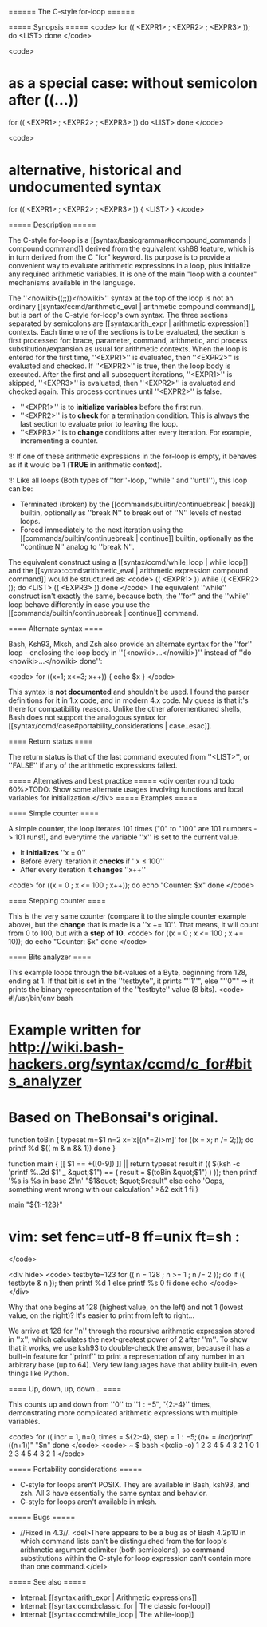 ====== The C-style for-loop ======

===== Synopsis =====
&lt;code&gt;
for (( &lt;EXPR1&gt; ; &lt;EXPR2&gt; ; &lt;EXPR3&gt; )); do
  &lt;LIST&gt;
done
&lt;/code&gt;

&lt;code&gt;
# as a special case: without semicolon after ((...))
for (( &lt;EXPR1&gt; ; &lt;EXPR2&gt; ; &lt;EXPR3&gt; )) do
  &lt;LIST&gt;
done
&lt;/code&gt;

&lt;code&gt;
# alternative, historical and undocumented syntax
for (( &lt;EXPR1&gt; ; &lt;EXPR2&gt; ; &lt;EXPR3&gt; )) {
  &lt;LIST&gt;
}
&lt;/code&gt;

===== Description =====

The C-style for-loop is a [[syntax/basicgrammar#compound_commands | compound command]] derived from the equivalent ksh88 feature, which is in turn derived from the C &quot;for&quot; keyword. Its purpose is to provide a convenient way to evaluate arithmetic expressions in a loop, plus initialize any required arithmetic variables. It is one of the main &quot;loop with a counter&quot; mechanisms available in the language. 

The ''&lt;nowiki&gt;((;;))&lt;/nowiki&gt;'' syntax at the top of the loop is not an ordinary [[syntax/ccmd/arithmetic_eval | arithmetic compound command]], but is part of the C-style for-loop's own syntax. The three sections separated by semicolons are [[syntax:arith_expr | arithmetic expression]] contexts. Each time one of the sections is to be evaluated, the section is first processed for: brace, parameter, command, arithmetic, and process substitution/expansion as usual for arithmetic contexts. When the loop is entered for the first time, ''&lt;EXPR1&gt;'' is evaluated, then ''&lt;EXPR2&gt;'' is evaluated and checked. If ''&lt;EXPR2&gt;'' is true, then the loop body is executed. After the first and all subsequent iterations, ''&lt;EXPR1&gt;'' is skipped, ''&lt;EXPR3&gt;'' is evaluated, then ''&lt;EXPR2&gt;'' is evaluated and checked again. This process continues until ''&lt;EXPR2&gt;'' is false.

  * ''&lt;EXPR1&gt;'' is to **initialize variables** before the first run.
  * ''&lt;EXPR2&gt;'' is to **check** for a termination condition. This is always the last section to evaluate prior to leaving the loop.
  * ''&lt;EXPR3&gt;'' is to **change** conditions after every iteration. For example, incrementing a counter.

:!: If one of these arithmetic expressions in the for-loop is empty, it behaves as if it would be 1 (**TRUE** in arithmetic context).

:!: Like all loops (Both types of ''for''-loop, ''while'' and ''until''), this loop can be:
  * Terminated (broken) by the [[commands/builtin/continuebreak | break]] builtin, optionally as ''break N'' to break out of ''N'' levels of nested loops.
  * Forced immediately to the next iteration using the [[commands/builtin/continuebreak | continue]] builtin, optionally as the ''continue N'' analog to ''break N''.

The equivalent construct using a [[syntax/ccmd/while_loop | while loop]] and the [[syntax:ccmd:arithmetic_eval | arithmetic expression compound command]] would be structured as:
&lt;code&gt;
(( &lt;EXPR1&gt; ))
while (( &lt;EXPR2&gt; )); do
  &lt;LIST&gt;
  (( &lt;EXPR3&gt; ))
done
&lt;/code&gt;
The equivalent ''while'' construct isn't exactly the same, because both, the ''for'' and the ''while'' loop behave differently in case you use the [[commands/builtin/continuebreak | continue]] command.


==== Alternate syntax ====

Bash, Ksh93, Mksh, and Zsh also provide an alternate syntax for the ''for'' loop - enclosing the loop body in ''{&lt;nowiki&gt;...&lt;/nowiki&gt;}'' instead of ''do &lt;nowiki&gt;...&lt;/nowiki&gt; done'':

&lt;code&gt;
for ((x=1; x&lt;=3; x++))
{
  echo $x
}
&lt;/code&gt;

This syntax is **not documented** and shouldn't be used. I found the parser definitions for it in 1.x code, and in modern 4.x code. My guess is that it's there for compatibility reasons. Unlike the other aforementioned shells, Bash does not support the analogous syntax for [[syntax/ccmd/case#portability_considerations | case..esac]].

==== Return status ====

The return status is that of the last command executed from ''&lt;LIST&gt;'', or ''FALSE'' if any of the arithmetic expressions failed.

===== Alternatives and best practice =====
&lt;div center round todo 60%&gt;TODO: Show some alternate usages involving functions and local variables for initialization.&lt;/div&gt;
===== Examples =====

==== Simple counter ====

A simple counter, the loop iterates 101 times (&quot;0&quot; to &quot;100&quot; are 101 numbers -&gt; 101 runs!), and everytime the variable ''x'' is set to the current value.

  * It **initializes** ''x = 0''
  * Before every iteration it **checks** if ''x ≤ 100''
  * After every iteration it **changes** ''x++''

&lt;code&gt;
for ((x = 0 ; x &lt;= 100 ; x++)); do
  echo &quot;Counter: $x&quot;
done
&lt;/code&gt;

==== Stepping counter ====

This is the very same counter (compare it to the simple counter example above), but the **change** that is made is a ''x += 10''. That means, it will count from 0 to 100, but with a **step of 10**.
&lt;code&gt;
for ((x = 0 ; x &lt;= 100 ; x += 10)); do
  echo &quot;Counter: $x&quot;
done
&lt;/code&gt;

==== Bits analyzer ====

This example loops through the bit-values of a Byte, beginning from 128, ending at 1. If that bit is set in the ''testbyte'', it prints &quot;''1''&quot;, else &quot;''0''&quot; =&gt; it prints the binary representation of the ''testbyte'' value (8 bits).
&lt;code&gt;
#!/usr/bin/env bash
# Example written for http://wiki.bash-hackers.org/syntax/ccmd/c_for#bits_analyzer
# Based on TheBonsai's original.

function toBin {
	typeset m=$1 n=2 x='x[(n*=2)&gt;m]'
	for ((x = x; n /= 2;)); do
		printf %d $(( m &amp; n &amp;&amp; 1))
	done
}

function main {
	[[ $1 == +([0-9]) ]] || return
	typeset result
	if (( $(ksh -c 'printf %..2d $1' _ &quot;$1&quot;) == ( result = $(toBin &quot;$1&quot;) ) )); then
		printf '%s is %s in base 2!\n' &quot;$1&quot; &quot;$result&quot;
	else
		echo 'Oops, something went wrong with our calculation.' &gt;&amp;2
		exit 1
	fi
}

main &quot;${1:-123}&quot;

# vim: set fenc=utf-8 ff=unix ft=sh :
&lt;/code&gt;

&lt;div hide&gt; 
&lt;code&gt;
testbyte=123
for (( n = 128 ; n &gt;= 1 ; n /= 2 )); do
  if (( testbyte &amp; n )); then
    printf %d 1
  else
    printf %s 0
  fi
done
echo
&lt;/code&gt;
&lt;/div&gt;

Why that one begins at 128 (highest value, on the left) and not 1 (lowest value, on the right)? It's easier to print from left to right...

We arrive at 128 for ''n'' through the recursive arithmetic expression stored in ''x'', which calculates the next-greatest power of 2 after ''m''. To show that it works, we use ksh93 to double-check the answer, because it has a built-in feature for ''printf'' to print a representation of any number in an arbitrary base (up to 64). Very few languages have that ability built-in, even things like Python.

==== Up, down, up, down... ====

This counts up and down from ''0'' to ''${1:-5}'', ''${2:-4}'' times, demonstrating more complicated arithmetic expressions with multiple variables.

&lt;code&gt;
for (( incr = 1, n=0, times = ${2:-4}, step = ${1:-5}; (n += incr) % step || (incr *= -1, --times);)); do
    printf '%*s\n' &quot;$((n+1))&quot; &quot;$n&quot;
done
&lt;/code&gt;
&lt;code&gt; ~ $ bash &lt;(xclip -o)
 1
  2
   3
    4
     5
    4
   3
  2
 1
0
 1
  2
   3
    4
     5
    4
   3
  2
 1
&lt;/code&gt;

===== Portability considerations =====

  * C-style for loops aren't POSIX. They are available in Bash, ksh93, and zsh. All 3 have essentially the same syntax and behavior.
  * C-style for loops aren't available in mksh.

===== Bugs =====

  * //Fixed in 4.3//. &lt;del&gt;There appears to be a bug as of Bash 4.2p10 in which command lists can't be distinguished from the for loop's arithmetic argument delimiter (both semicolons), so command substitutions within the C-style for loop expression can't contain more than one command.&lt;/del&gt;

===== See also =====

  * Internal: [[syntax:arith_expr | Arithmetic expressions]]
  * Internal: [[syntax:ccmd:classic_for | The classic for-loop]]
  * Internal: [[syntax:ccmd:while_loop | The while-loop]]
